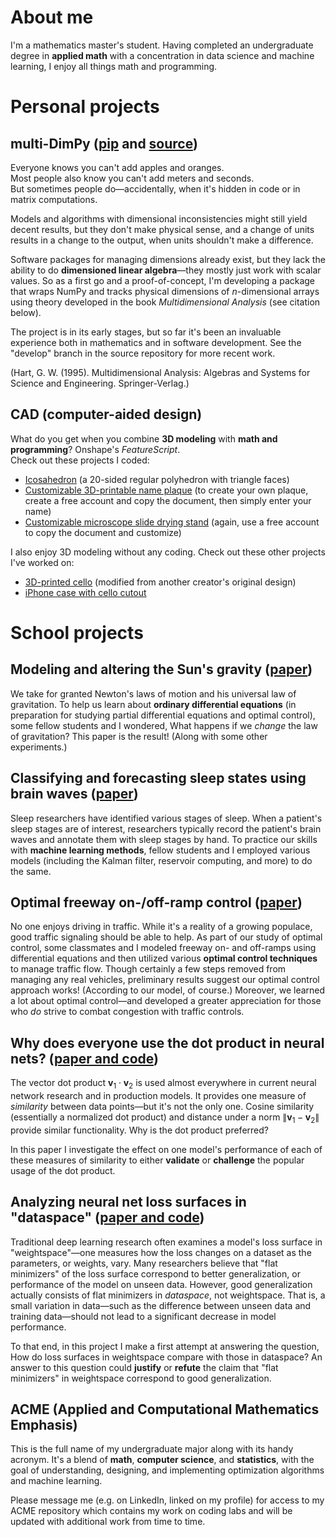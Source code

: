 # About me
I'm a mathematics master's student.
Having completed an undergraduate degree in **applied math** with a concentration in data science and machine learning, I enjoy all things math and programming.

# Personal projects

## multi-DimPy ([pip](https://pypi.org/project/multi-dimpy/) and [source](https://github.com/schilln/multi-dimpy/tree/main))

Everyone knows you can't add apples and oranges.<br>
Most people also know you can't add meters and seconds.<br>
But sometimes people do—accidentally, when it's hidden in code or in matrix computations.

Models and algorithms with dimensional inconsistencies might still yield decent results, but they don't make physical sense, and a change of units results in a change to the output, when units shouldn't make a difference.

Software packages for managing dimensions already exist, but they lack the ability to do **dimensioned linear algebra**—they mostly just work with scalar values.
So as a first go and a proof-of-concept, I'm developing a package that wraps NumPy and tracks physical dimensions of $n$-dimensional arrays using theory developed in the book *Multidimensional Analysis* (see citation below).

The project is in its early stages, but so far it's been an invaluable experience both in mathematics and in software development.
See the "develop" branch in the source repository for more recent work.

(Hart, G. W. (1995). Multidimensional Analysis: Algebras and Systems for Science and Engineering. Springer-Verlag.)


## CAD (computer-aided design)
What do you get when you combine **3D modeling** with **math and programming**?
Onshape's *FeatureScript*.<br>
Check out these projects I coded:

- [Icosahedron](https://cad.onshape.com/documents/21fe442c6fdbdcc9cb2b762c/w/619a021ea6ad2afa637303f4/e/aff030f8e2b8273743bfc213) (a 20-sided regular polyhedron with triangle faces)
- [Customizable 3D-printable name plaque](https://cad.onshape.com/documents/08b419c7da1909c559eabade/w/1ad50dfb376ded4ce8ed581e/e/6325e3273e6240fbe1433c1f) (to create your own plaque, create a free account and copy the document, then simply enter your name)
- [Customizable microscope slide drying stand](https://cad.onshape.com/documents/536a36b569d229831fe86d98/w/e6635d88101c4c250cab12e7/e/592906cbd2fa5daeac849e62) (again, use a free account to copy the document and customize)

I also enjoy 3D modeling without any coding.
Check out these other projects I've worked on:

- [3D-printed cello](https://www.thingiverse.com/thing:6687761) (modified from another creator's original design)
- [iPhone case with cello cutout](https://www.thingiverse.com/thing:2626807)

# School projects

## Modeling and altering the Sun's gravity ([paper](papers/2023_A_Space_ODE-ssey.pdf))

We take for granted Newton's laws of motion and his universal law of gravitation.
To help us learn about **ordinary differential equations** (in preparation for studying partial differential equations and optimal control), some fellow students and I wondered, What happens if we *change* the law of gravitation?
This paper is the result!
(Along with some other experiments.)

## Classifying and forecasting sleep states using brain waves ([paper](papers/Do_UMAP_when_you're_tired.pdf))

Sleep researchers have identified various stages of sleep.
When a patient's sleep stages are of interest, researchers typically record the patient's brain waves and annotate them with sleep stages by hand.
To practice our skills with **machine learning methods**, fellow students and I employed various models (including the Kalman filter, reservoir computing, and more) to do the same.

## Optimal freeway on-/off-ramp control ([paper](papers/Poptimal_freeway_corntrol.pdf))

No one enjoys driving in traffic.
While it's a reality of a growing populace, good traffic signaling should be able to help.
As part of our study of optimal control, some classmates and I modeled freeway on- and off-ramps using differential equations and then utilized various **optimal control techniques** to manage traffic flow.
Though certainly a few steps removed from managing any real vehicles, preliminary results suggest our optimal control approach works!
(According to our model, of course.)
Moreover, we learned a lot about optimal control—and developed a greater appreciation for those who *do* strive to combat congestion with traffic controls.

## Why does everyone use the dot product in neural nets? ([paper and code](https://github.com/schilln/word-embeddings))

The vector dot product $\mathbf v_1 \cdot \mathbf v_2$ is used almost everywhere in current neural network research and in production models.
It provides one measure of *similarity* between data points—but it's not the only one.
Cosine similarity (essentially a normalized dot product) and distance under a norm $\lVert \mathbf v_1 - \mathbf v_2 \rVert$ provide similar functionality.
Why is the dot product preferred?

In this paper I investigate the effect on one model's performance of each of these measures of similarity to either **validate** or **challenge** the popular usage of the dot product.

## Analyzing neural net loss surfaces in "dataspace" ([paper and code](https://github.com/schilln/loss-surfaces-in-data))

Traditional deep learning research often examines a model's loss surface in "weightspace"—one measures how the loss changes on a dataset as the parameters, or weights, vary.
Many researchers believe that "flat minimizers" of the loss surface correspond to better generalization, or performance of the model on unseen data.
However, good generalization actually consists of flat minimizers in *dataspace*, not weightspace.
That is, a small variation in data—such as the difference between unseen data and training data—should not lead to a significant decrease in model performance.

To that end, in this project I make a first attempt at answering the question, How do loss surfaces in weightspace compare with those in dataspace?
An answer to this question could **justify** or **refute** the claim that "flat minimizers" in weightspace correspond to good generalization.

## ACME (Applied and Computational Mathematics Emphasis)
This is the full name of my undergraduate major along with its handy acronym.
It's a blend of **math**, **computer science**, and **statistics**, with the goal of understanding, designing, and implementing optimization algorithms and machine learning.

Please message me (e.g. on LinkedIn, linked on my profile) for access to my ACME repository which contains my work on coding labs and will be updated with additional work from time to time.

